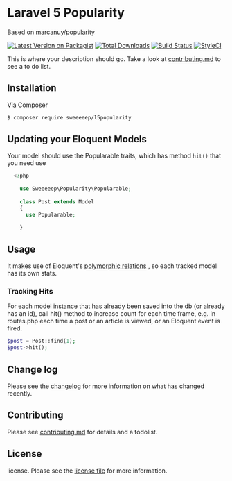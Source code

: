 # Laravel 5 Popularity

Based on [marcanuy/popularity](https://github.com/marcanuy/popularity)

[![Latest Version on Packagist][ico-version]][link-packagist]
[![Total Downloads][ico-downloads]][link-downloads]
[![Build Status][ico-travis]][link-travis]
[![StyleCI][ico-styleci]][link-styleci]

This is where your description should go. Take a look at [contributing.md](contributing.md) to see a to do list.

## Installation

Via Composer

``` bash
$ composer require sweeeeep/l5popularity
```

## Updating your Eloquent Models
Your model should use the Popularable traits, which has method `hit()` that you need use

``` php
  <?php
  
    use Sweeeeep\Popularity\Popularable;
    
    class Post extends Model
    {
      use Popularable;
      
    }
```

## Usage
It makes use of Eloquent's [polymorphic relations](https://laravel.com/docs/5.5/eloquent-relationships#polymorphic-relations) , so each tracked model has its own stats.

### Tracking Hits
For each model instance that has already been saved into the db (or already has an id), call hit() method to increase count for each time frame, e.g. in routes.php each time a post or an article is viewed, or an Eloquent event is fired.
``` php
$post = Post::find(1);
$post->hit();
```

## Change log

Please see the [changelog](changelog.md) for more information on what has changed recently.


## Contributing

Please see [contributing.md](contributing.md) for details and a todolist.

## License

license. Please see the [license file](license.md) for more information.

[ico-version]: https://img.shields.io/packagist/v/sweeeeep/l5popularity.svg?style=flat-square
[ico-downloads]: https://img.shields.io/packagist/dt/sweeeeep/l5popularity.svg?style=flat-square
[ico-travis]: https://img.shields.io/travis/sweeeeep/l5popularity/master.svg?style=flat-square
[ico-styleci]: https://styleci.io/repos/145933570/shield

[link-packagist]: https://packagist.org/packages/sweeeeep/l5popularity
[link-downloads]: https://packagist.org/packages/sweeeeep/l5popularity
[link-travis]: https://travis-ci.org/sweeeeep/l5popularity
[link-styleci]: https://styleci.io/repos/145933570
